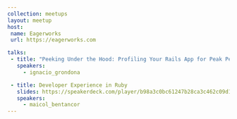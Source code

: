 ```yaml
---
collection: meetups
layout: meetup
host:
 name: Eagerworks
 url: https://eagerworks.com

talks:
 - title: "Peeking Under the Hood: Profiling Your Rails App for Peak Performance"
   speakers:
     - ignacio_grondona

 - title: Developer Experience in Ruby
   slides: https://speakerdeck.com/player/b98a3c0bc61247b28ca3c462c09d190f
   speakers:
     - maicol_bentancor
---
```

